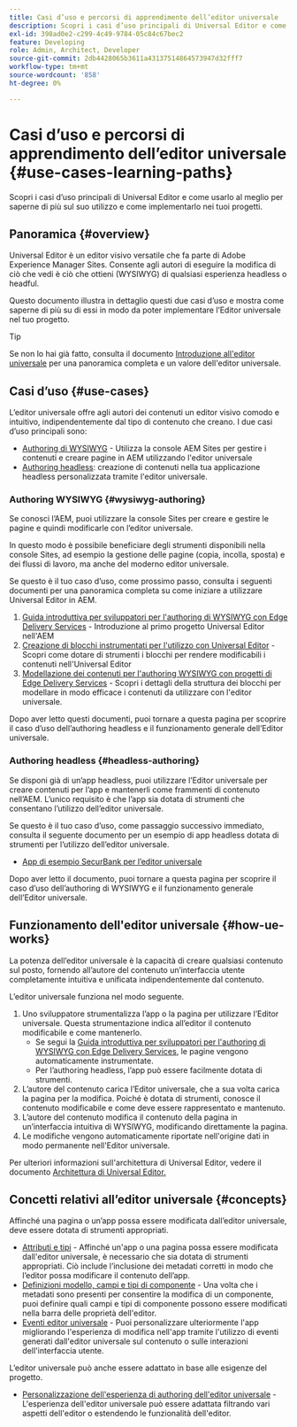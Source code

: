 ```yaml
---
title: Casi d’uso e percorsi di apprendimento dell’editor universale
description: Scopri i casi d’uso principali di Universal Editor e come utilizzarlo al meglio e come implementarlo nei tuoi progetti.
exl-id: 398ad0e2-c299-4c49-9784-05c84c67bec2
feature: Developing
role: Admin, Architect, Developer
source-git-commit: 2db4428065b3611a43137514864573947d32fff7
workflow-type: tm+mt
source-wordcount: '858'
ht-degree: 0%

---
```


# Casi d’uso e percorsi di apprendimento dell’editor universale {#use-cases-learning-paths}

Scopri i casi d’uso principali di Universal Editor e come usarlo al meglio per saperne di più sul suo utilizzo e come implementarlo nei tuoi progetti.

## Panoramica {#overview}

Universal Editor è un editor visivo versatile che fa parte di Adobe Experience Manager Sites. Consente agli autori di eseguire la modifica di ciò che vedi è ciò che ottieni (WYSIWYG) di qualsiasi esperienza headless o headful.

Questo documento illustra in dettaglio questi due casi d’uso e mostra come saperne di più su di essi in modo da poter implementare l’Editor universale nel tuo progetto.

>[!TIP]
>
>Se non lo hai già fatto, consulta il documento [Introduzione all&#39;editor universale](/help/implementing/universal-editor/introduction.md) per una panoramica completa e un valore dell&#39;editor universale.

## Casi d’uso {#use-cases}

L’editor universale offre agli autori dei contenuti un editor visivo comodo e intuitivo, indipendentemente dal tipo di contenuto che creano. I due casi d’uso principali sono:

* [Authoring di WYSIWYG](#wysiwyg-authoring) - Utilizza la console AEM Sites per gestire i contenuti e creare pagine in AEM utilizzando l&#39;editor universale
* [Authoring headless](#headless-authoring): creazione di contenuti nella tua applicazione headless personalizzata tramite l&#39;editor universale.

### Authoring WYSIWYG {#wysiwyg-authoring}

Se conosci l’AEM, puoi utilizzare la console Sites per creare e gestire le pagine e quindi modificarle con l’editor universale.

In questo modo è possibile beneficiare degli strumenti disponibili nella console Sites, ad esempio la gestione delle pagine (copia, incolla, sposta) e dei flussi di lavoro, ma anche del moderno editor universale.

Se questo è il tuo caso d’uso, come prossimo passo, consulta i seguenti documenti per una panoramica completa su come iniziare a utilizzare Universal Editor in AEM.

1. [Guida introduttiva per sviluppatori per l&#39;authoring di WYSIWYG con Edge Delivery Services](/help/edge/wysiwyg-authoring/edge-dev-getting-started.md) - Introduzione al primo progetto Universal Editor nell&#39;AEM
1. [Creazione di blocchi instrumentati per l&#39;utilizzo con Universal Editor](/help/edge/wysiwyg-authoring/create-block.md) - Scopri come dotare di strumenti i blocchi per rendere modificabili i contenuti nell&#39;Universal Editor
1. [Modellazione dei contenuti per l&#39;authoring WYSIWYG con progetti di Edge Delivery Services](/help/edge/wysiwyg-authoring/content-modeling.md) - Scopri i dettagli della struttura dei blocchi per modellare in modo efficace i contenuti da utilizzare con l&#39;editor universale.

Dopo aver letto questi documenti, puoi tornare a questa pagina per scoprire il caso d’uso dell’authoring headless e il funzionamento generale dell’Editor universale.

### Authoring headless {#headless-authoring}

Se disponi già di un’app headless, puoi utilizzare l’Editor universale per creare contenuti per l’app e mantenerli come frammenti di contenuto nell’AEM. L’unico requisito è che l’app sia dotata di strumenti che consentano l’utilizzo dell’editor universale.

Se questo è il tuo caso d’uso, come passaggio successivo immediato, consulta il seguente documento per un esempio di app headless dotata di strumenti per l’utilizzo dell’editor universale.

* [App di esempio SecurBank per l’editor universale](/help/implementing/universal-editor/securbank.md)

Dopo aver letto il documento, puoi tornare a questa pagina per scoprire il caso d’uso dell’authoring di WYSIWYG e il funzionamento generale dell’Editor universale.

## Funzionamento dell&#39;editor universale {#how-ue-works}

La potenza dell’editor universale è la capacità di creare qualsiasi contenuto sul posto, fornendo all’autore del contenuto un’interfaccia utente completamente intuitiva e unificata indipendentemente dal contenuto.

L’editor universale funziona nel modo seguente.

1. Uno sviluppatore strumentalizza l’app o la pagina per utilizzare l’Editor universale. Questa strumentazione indica all’editor il contenuto modificabile e come mantenerlo.
   * Se segui la [Guida introduttiva per sviluppatori per l&#39;authoring di WYSIWYG con Edge Delivery Services](/help/edge/wysiwyg-authoring/edge-dev-getting-started.md), le pagine vengono automaticamente instrumentate.
   * Per l’authoring headless, l’app può essere facilmente dotata di strumenti.
1. L’autore del contenuto carica l’Editor universale, che a sua volta carica la pagina per la modifica. Poiché è dotata di strumenti, conosce il contenuto modificabile e come deve essere rappresentato e mantenuto.
1. L’autore del contenuto modifica il contenuto della pagina in un’interfaccia intuitiva di WYSIWYG, modificando direttamente la pagina.
1. Le modifiche vengono automaticamente riportate nell&#39;origine dati in modo permanente nell&#39;Editor universale.

Per ulteriori informazioni sull&#39;architettura di Universal Editor, vedere il documento [Architettura di Universal Editor.](/help/implementing/universal-editor/architecture.md)

## Concetti relativi all’editor universale {#concepts}

Affinché una pagina o un’app possa essere modificata dall’editor universale, deve essere dotata di strumenti appropriati.

* [Attributi e tipi](/help/implementing/universal-editor/attributes-types.md) - Affinché un&#39;app o una pagina possa essere modificata dall&#39;editor universale, è necessario che sia dotata di strumenti appropriati. Ciò include l’inclusione dei metadati corretti in modo che l’editor possa modificare il contenuto dell’app.
* [Definizioni modello, campi e tipi di componente](/help/implementing/universal-editor/field-types.md) - Una volta che i metadati sono presenti per consentire la modifica di un componente, puoi definire quali campi e tipi di componente possono essere modificati nella barra delle proprietà dell&#39;editor.
* [Eventi editor universale](/help/implementing/universal-editor/events.md) - Puoi personalizzare ulteriormente l&#39;app migliorando l&#39;esperienza di modifica nell&#39;app tramite l&#39;utilizzo di eventi generati dall&#39;editor universale sul contenuto o sulle interazioni dell&#39;interfaccia utente.

L’editor universale può anche essere adattato in base alle esigenze del progetto.

* [Personalizzazione dell&#39;esperienza di authoring dell&#39;editor universale](/help/implementing/universal-editor/customizing.md) - L&#39;esperienza dell&#39;editor universale può essere adattata filtrando vari aspetti dell&#39;editor o estendendo le funzionalità dell&#39;editor.
